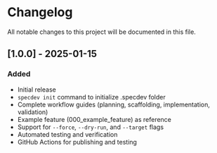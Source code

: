 # Changelog

All notable changes to this project will be documented in this file.

## [1.0.0] - 2025-01-15

### Added
- Initial release
- `specdev init` command to initialize .specdev folder
- Complete workflow guides (planning, scaffolding, implementation, validation)
- Example feature (000_example_feature) as reference
- Support for `--force`, `--dry-run`, and `--target` flags
- Automated testing and verification
- GitHub Actions for publishing and testing
